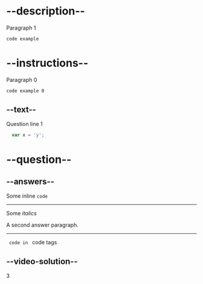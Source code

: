 # --description--

Paragraph 1

```html
code example
```

# --instructions--

Paragraph 0

```html
code example 0
```

## --text--

Question line 1

```js
  var x = 'y';
```

# --question--

## --answers--

Some inline `code`

---

Some *italics*

A second answer paragraph.

---

<code> code in </code> code tags

## --video-solution--

3
